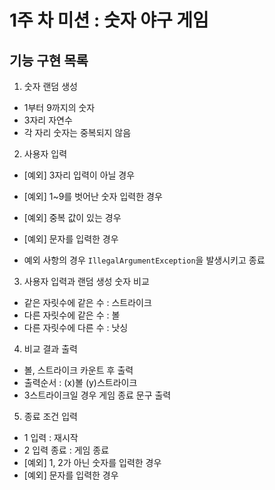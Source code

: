 # 1주 차 미션 : 숫자 야구 게임
## 기능 구현 목록
1. 숫자 랜덤 생성
- 1부터 9까지의 숫자
- 3자리 자연수
- 각 자리 숫자는 중복되지 않음

2. 사용자 입력
- [예외] 3자리 입력이 아닐 경우
- [예외] 1~9를 벗어난 숫자 입력한 경우
- [예외] 중복 값이 있는 경우
- [예외] 문자를 입력한 경우

- 예외 사항의 경우 `IllegalArgumentException`을 발생시키고 종료

3. 사용자 입력과 랜덤 생성 숫자 비교
- 같은 자릿수에 같은 수 : 스트라이크
- 다른 자릿수에 같은 수 : 볼
- 다른 자릿수에 다른 수 : 낫싱

4. 비교 결과 출력
- 볼, 스트라이크 카운트 후 출력
- 출력순서 : (x)볼 (y)스트라이크
- 3스트라이크일 경우 게임 종료 문구 출력

5. 종료 조건 입력
- 1 입력 : 재시작
- 2 입력 종료 : 게임 종료
- [예외] 1, 2가 아닌 숫자를 입력한 경우
- [예외] 문자를 입력한 경우